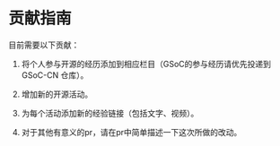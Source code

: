 # 贡献指南

目前需要以下贡献：

1. 将个人参与开源的经历添加到相应栏目（GSoC的参与经历请优先投递到GSoC-CN 仓库）。

2. 增加新的开源活动。

3. 为每个活动添加新的经验链接（包括文字、视频）。

4. 对于其他有意义的pr，请在pr中简单描述一下这次所做的改动。